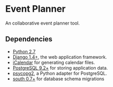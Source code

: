 <h1>Event Planner</h1>
An collaborative event planner tool.

<h2>Dependencies</h2>

<ul>
  <li>
    <a href="http://www.python.org/" target="_blank">Python 2.7</a>
  </li>
  <li>
    <a href="https://www.djangoproject.com/" target="_blank">Django 1.4+</a>, the web application framework.
  </li>
  <li>
    <a href="http://icalendar.readthedocs.org/" target="_blank">iCalendar</a> for generating calendar files.
  </li>
  <li>
    <a href="http://www.postgresql.org/" target="_blank">PostgreSQL 9.2+</a> for storing application data.
  </li>
  <li>
    <a href="http://initd.org/psycopg/install/" target="_blank">psycopg2</a>, a Python adapter for PostgreSQL.
  </li>
  <li>
    <a href="http://south.aeracode.org/" target="_blank">south 0.7+</a> for database schema migrations
  </li>
</ul>
